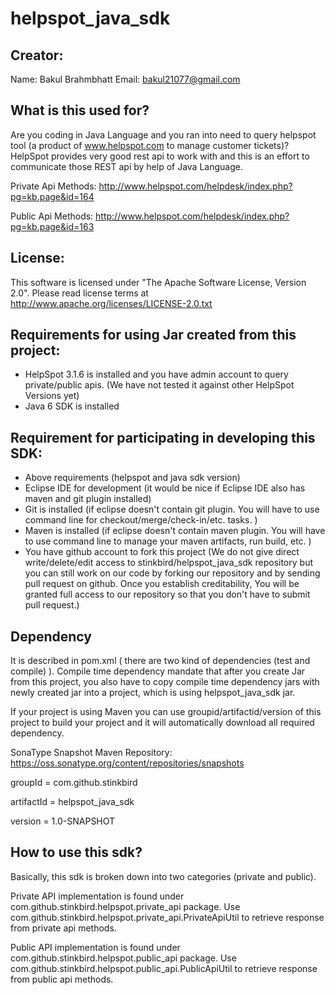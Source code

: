 helpspot_java_sdk
=================

Creator:
--------
Name: Bakul Brahmbhatt
Email: bakul21077@gmail.com

What is this used for?
----------------------
Are you coding in Java Language and you ran into need to query helpspot tool (a product of www.helpspot.com to manage customer tickets)? 
HelpSpot provides very good rest api to work with and this is an effort to communicate those REST api by help of Java Language. 

Private Api Methods:  http://www.helpspot.com/helpdesk/index.php?pg=kb.page&id=164

Public Api Methods: http://www.helpspot.com/helpdesk/index.php?pg=kb.page&id=163

License:
--------
This software is licensed under "The Apache Software License, Version 2.0". 
Please read license terms at http://www.apache.org/licenses/LICENSE-2.0.txt


Requirements for using Jar created from this project:
----------------------------------------------------
* HelpSpot 3.1.6 is installed and you have admin account to query private/public apis. (We have not tested it against other HelpSpot Versions yet)
* Java 6 SDK is installed 


Requirement for participating in developing this SDK:
-----------------------------------------------------
* Above requirements (helpspot and java sdk version)
* Eclipse IDE for development (it would be nice if Eclipse IDE also has maven and git plugin installed)
* Git is installed (if eclipse doesn't contain git plugin. You will have to use command line for checkout/merge/check-in/etc. tasks. )
* Maven is installed (if eclipse doesn't contain maven plugin. You will have to use command line to manage your maven artifacts, run build, etc. )
* You have github account to fork this project (We do not give direct write/delete/edit access to stinkbird/helpspot_java_sdk repository but
  you can still work on our code by forking our repository and by sending pull request on github. Once you establish creditability, You will be
  granted full access to our repository so that you don't have to submit pull request.)


Dependency
----------
It is described in pom.xml ( there are two kind of dependencies (test and compile) ). Compile time dependency mandate that after you create Jar from this
project, you also have to copy compile time dependency jars with newly created jar into a project, which is using helpspot_java_sdk jar. 

If your project is using Maven you can use groupid/artifactid/version of this project to build your project and it will automatically download all 
required dependency. 

SonaType Snapshot Maven Repository: https://oss.sonatype.org/content/repositories/snapshots

groupId = com.github.stinkbird

artifactId = helpspot_java_sdk

version = 1.0-SNAPSHOT


How to use this sdk?
--------------------
Basically, this sdk is broken down into two categories (private and public). 

Private API implementation is found under com.github.stinkbird.helpspot.private_api package. Use com.github.stinkbird.helpspot.private_api.PrivateApiUtil to retrieve response
from private api methods. 

Public API implementation is found under com.github.stinkbird.helpspot.public_api package. Use com.github.stinkbird.helpspot.public_api.PublicApiUtil to retrieve response
from public api methods.







